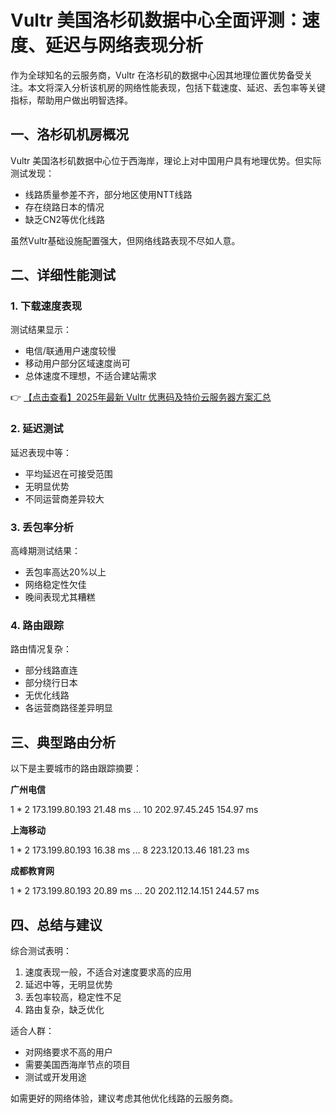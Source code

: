 # Vultr 美国洛杉矶数据中心全面评测：速度、延迟与网络表现分析

作为全球知名的云服务商，Vultr 在洛杉矶的数据中心因其地理位置优势备受关注。本文将深入分析该机房的网络性能表现，包括下载速度、延迟、丢包率等关键指标，帮助用户做出明智选择。

## 一、洛杉矶机房概况

Vultr 美国洛杉矶数据中心位于西海岸，理论上对中国用户具有地理优势。但实际测试发现：

- 线路质量参差不齐，部分地区使用NTT线路
- 存在绕路日本的情况
- 缺乏CN2等优化线路

虽然Vultr基础设施配置强大，但网络线路表现不尽如人意。

## 二、详细性能测试

### 1. 下载速度表现

测试结果显示：
- 电信/联通用户速度较慢
- 移动用户部分区域速度尚可
- 总体速度不理想，不适合建站需求

👉 [【点击查看】2025年最新 Vultr 优惠码及特价云服务器方案汇总](https://bit.ly/VuLtr)

### 2. 延迟测试

延迟表现中等：
- 平均延迟在可接受范围
- 无明显优势
- 不同运营商差异较大

### 3. 丢包率分析

高峰期测试结果：
- 丢包率高达20%以上
- 网络稳定性欠佳
- 晚间表现尤其糟糕

### 4. 路由跟踪

路由情况复杂：
- 部分线路直连
- 部分绕行日本
- 无优化线路
- 各运营商路径差异明显

## 三、典型路由分析

以下是主要城市的路由跟踪摘要：

**广州电信**

1  *
2  173.199.80.193  21.48 ms
...
10  202.97.45.245  154.97 ms

**上海移动**

1  *
2  173.199.80.193  16.38 ms
...
8  223.120.13.46  181.23 ms

**成都教育网**

1  *
2  173.199.80.193  20.89 ms
...
20  202.112.14.151  244.57 ms

## 四、总结与建议

综合测试表明：
1. 速度表现一般，不适合对速度要求高的应用
2. 延迟中等，无明显优势
3. 丢包率较高，稳定性不足
4. 路由复杂，缺乏优化

适合人群：
- 对网络要求不高的用户
- 需要美国西海岸节点的项目
- 测试或开发用途

如需更好的网络体验，建议考虑其他优化线路的云服务商。